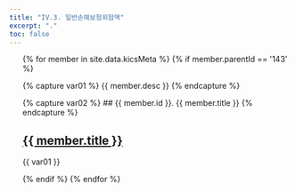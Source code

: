 ```yaml
---
title: "IV.3. 일반손해보험위험액"
excerpt: "."
toc: false
---
```


<ul>
{% for member in site.data.kicsMeta %}
 {% if member.parentId == '143' %}

  {% capture var01 %}
       {{ member.desc }}
  {% endcapture %}

  {% capture var02 %}
    ## {{ member.id }}. {{ member.title }}
  {% endcapture %}

  <h2><a href="https://sun0lee.github.io/{{ member.path }}">{{ member.title }}</a></h2>
  <p>{{ var01 }}</p>

 {% endif %}
{% endfor %}
</ul>
